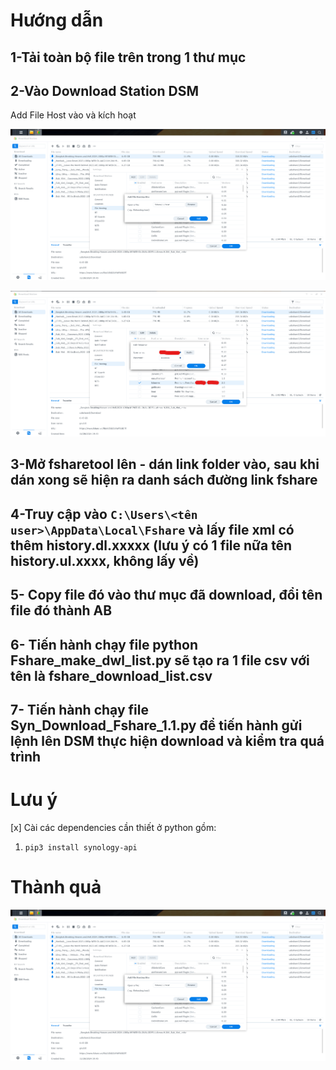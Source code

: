 # Hướng dẫn
## 1-Tải toàn bộ file trên trong 1 thư mục 
## 2-Vào Download Station DSM

Add File Host vào và kích hoạt

![Add File Host vào ](https://github.com/gnutirt/share_code/blob/main/Fshare_Xpen_Downloadstation/Screenshot%202024-11-28%20202832.png?raw=true)

![và kích hoạt](https://github.com/gnutirt/share_code/blob/main/Fshare_Xpen_Downloadstation/Screenshot%202024-11-28%20203030.png?raw=true)
## 3-Mở fsharetool lên - dán link folder vào, sau khi dán xong sẽ hiện ra danh sách đường link fshare
## 4-Truy cập vào `C:\Users\<tên user>\AppData\Local\Fshare` và lấy file xml có thêm history.dl.xxxxx (lưu ý có 1 file nữa tên history.ul.xxxx, không lấy về)
## 5- Copy file đó vào thư mục đã download, đổi tên file đó thành AB
## 6- Tiến hành chạy file python Fshare_make_dwl_list.py sẽ tạo ra 1 file csv với tên là fshare_download_list.csv
## 7- Tiến hành chạy file Syn_Download_Fshare_1.1.py để tiến hành gửi lệnh lên DSM thực hiện download và kiểm tra quá trình
# Lưu ý 
 [x] Cài các dependencies cần thiết ở python gồm:
 
 1. `pip3 install synology-api`

# Thành quả
![Add File Host vào ](https://github.com/gnutirt/share_code/blob/main/Fshare_Xpen_Downloadstation/Screenshot%202024-11-28%20202832.png?raw=true)